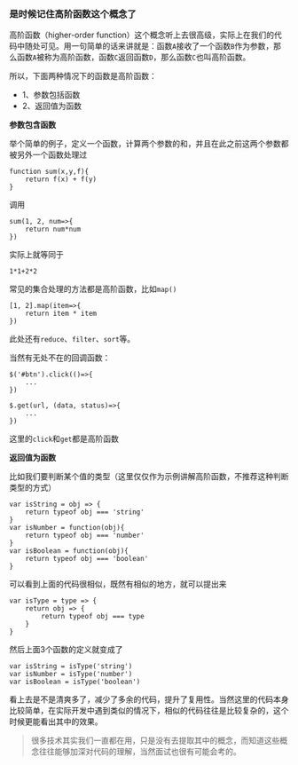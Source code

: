 ### 是时候记住高阶函数这个概念了

高阶函数（higher-order function）这个概念听上去很高级，实际上在我们的代码中随处可见。用一句简单的话来讲就是：函数`A`接收了一个函数`B`作为参数，那么函数`A`被称为高阶函数，函数`C`返回函数`D`，那么函数`C`也叫高阶函数。

所以，下面两种情况下的函数是高阶函数：

* 1、参数包括函数
* 2、返回值为函数

**参数包含函数**

举个简单的例子，定义一个函数，计算两个参数的和，并且在此之前这两个参数都被另外一个函数处理过

```
function sum(x,y,f){
    return f(x) + f(y)
}
```

调用

```
sum(1, 2, num=>{
    return num*num
})
```

实际上就等同于

```
1*1+2*2
```

常见的集合处理的方法都是高阶函数，比如`map()`

```
[1, 2].map(item=>{
    return item * item
})
```

此处还有`reduce`、`filter`、`sort`等。

当然有无处不在的回调函数：

```
$('#btn').click(()=>{
    ...
})
```

```
$.get(url, (data, status)=>{
    ...
})
```

这里的`click`和`get`都是高阶函数

**返回值为函数**

比如我们要判断某个值的类型（这里仅仅作为示例讲解高阶函数，不推荐这种判断类型的方式）

```
var isString = obj => {
    return typeof obj === 'string'
}
var isNumber = function(obj){
    return typeof obj === 'number'
}
var isBoolean = function(obj){
    return typeof obj === 'boolean'
}
```

可以看到上面的代码很相似，既然有相似的地方，就可以提出来

```
var isType = type => {
    return obj => {
        return typeof obj === type
    }
}
```

然后上面3个函数的定义就变成了

```
var isString = isType('string')
var isNumber = isType('number')
var isBoolean = isType('boolean')
```

看上去是不是清爽多了，减少了多余的代码，提升了复用性。当然这里的代码本身比较简单，在实际开发中遇到类似的情况下，相似的代码往往是比较复杂的，这个时候更能看出其中的效果。

>很多技术其实我们一直都在用，只是没有去提取其中的概念，而知道这些概念往往能够加深对代码的理解，当然面试也很有可能会考的。